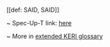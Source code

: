 [[def: SAID, SAID]]

~ Spec-Up-T link: <a href='https://weboftrust.github.io/WOT-terms/docs/glossary/SAID'>here</a>

~ More in <a href="https://weboftrust.github.io/WOT-terms/docs/glossary/SAID">extended KERI glossary</a>
